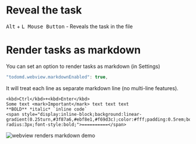 # Reveal the task

<kbd>Alt</kbd> + <kbd>L Mouse Button</kbd> - Reveals the task in the file

# Render tasks as markdown

You can set an option to render tasks as markdown (in Settings)

```js
"todomd.webview.markdownEnabled": true,
```

It will treat each line as separate markdown line (no multi-line features).

```
<kbd>Ctrl</kbd>+<kbd>Enter</kbd>
Some text <mark>Important</mark> text text text
**BOLD** *italic* `inline code`
<span style="display:inline-block;background:linear-gradient(0.25turn,#3f87a6,#ebf8e1,#f69d3c);color:#fff;padding:0.5rem;border-radius:3px;font-style:bold;">==========</span>
```

![webview renders markdown demo](https://raw.githubusercontent.com/usernamehw/vscode-todo-md/master/docs/webview.png)